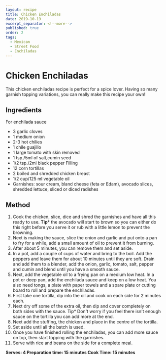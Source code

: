 ```yaml
---
layout: recipe
title: Chicken Enchiladas
date: 2019-10-19
excerpt_separator: <!--more-->
published: true
order: 2
tags:
  - Mexican
  - Street Food
  - Enchiladas
---
```

# Chicken Enchiladas

This chicken enchiladas recipe is perfect for a spice lover. Having so many garnish topping variations, you can really make this recipe your own!

<!--more-->

## Ingredients

For enchilada sauce
- 3 garlic cloves
- 1 medium onion
- 2-3 hot chilies
- 1 chile guajillo
- 1 large tomato with skin removed
- 1 tsp./5ml of salt,cumin seed
- 1/2 tsp./2ml black pepper
Filling
- 12 corn tortillas
- 2 boiled and shredded chicken breast
- 1/2 cup/125 ml vegetable oil
- Garnishes: sour cream, bland cheese (feta or Edam), avocado slices, shredded lettuce, sliced or diced radishes

## Method

1. Cook the chicken, slice, dice and shred the garnishes and have all this ready to use. **Tip*** the avocado will start to brown so you can either do this right before you serve it or rub with a little lemon to prevent the browning.
2. Next is making the sauce, slice the onion and garlic and put onto a pan to fry for a while, add a small amount of oil to prevent it from burning.
3. After about 5 minutes, you can remove them and set aside.
4. In a pot, add a couple of cups of water and bring to the boil. Add the peppers and leave them for about 10 minutes until they are soft. Drain and add them to a blender, add the onion, garlic, tomato, salt, pepper and cumin and blend until you have a smooth sauce.
5. Next, add the vegetable oil to a frying pan on a medium low heat. In a pot or deep pan, add the enchilada sauce and keep on a low heat. You also need tongs, a plate with paper towels and a spare plate or cutting board to roll and prepare the enchiladas.
6. First take one tortilla, dip into the oil and cook on each side for 2 minutes each.
7. Next dry off some of the extra oil, then dip and cover completely on both sides with the sauce. Tip* Don't worry if you feel there isn't enough sauce on the tortilla you can add more at the end.
8. Next add the stuffing, the chicken and place in the centre of the tortilla.
9. Set aside until all the batch is used.
10. Once you have finished rolling the enchiladas, you can add more sauce on top, then start topping with the garnishes.
11. Serve with rice and beans on the side for a complete meal.

**Serves: 4
Preparation time: 15 minutes
Cook Time: 15 minutes**
